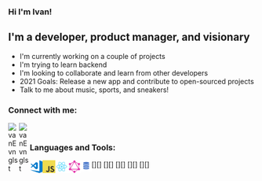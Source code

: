 ### Hi I'm Ivan! 

## I'm a developer, product manager, and visionary
- I'm currently working on a couple of projects
- I'm trying to learn backend
- I'm looking to collaborate and learn from other developers
- 2021 Goals: Release a new app and contribute to open-sourced projects
- Talk to me about music, sports, and sneakers!

### Connect with me: 

[<img align="left" alt="vanEvnglst" width="22px" src="https://cdn.jsdeliver.net/npm/simple-icons@v3/icons/linkedin.svg" />][linkedin]
[<img align="left" alt="vanEvnglst" width="22px" src="https://cdn.jsdeliver.net/npm/simple-icons@v3/icons/instagram.svg" />][instagram]


<br />

### Languages and Tools:
[<img align="left" alt="Visual Studio Code" width="26px" src="https://raw.githubusercontent.com/github/explore/80688e429a7d4ef2fca1e82350fe8e3517d3494d/topics/visual-studio-code/visual-studio-code.png" />][]
[<img align="left" alt="JavaScript" width="26px" src="https://raw.githubusercontent.com/github/explore/80688e429a7d4ef2fca1e82350fe8e3517d3494d/topics/javascript/javascript.png" />][]
[<img align="left" alt="React" width="26px" src="https://raw.githubusercontent.com/github/explore/80688e429a7d4ef2fca1e82350fe8e3517d3494d/topics/react/react.png" />][]
[<img align="left" alt="GraphQL" width="26px" src="https://raw.githubusercontent.com/github/explore/80688e429a7d4ef2fca1e82350fe8e3517d3494d/topics/graphql/graphql.png" />][]
[<img align="left" alt="SQL" width="22px" src="https://raw.githubusercontent.com/github/explore/80688e429a7d4ef2fca1e82350fe8e3517d3494d/topics/sql/sql.png" />][]

<br />
<br />

[linkedin]: https://www.linkedin.com/in/ivan-darren-evangelista-739405115/
[instagram]: https://www.instagram.com/_vanevangelista